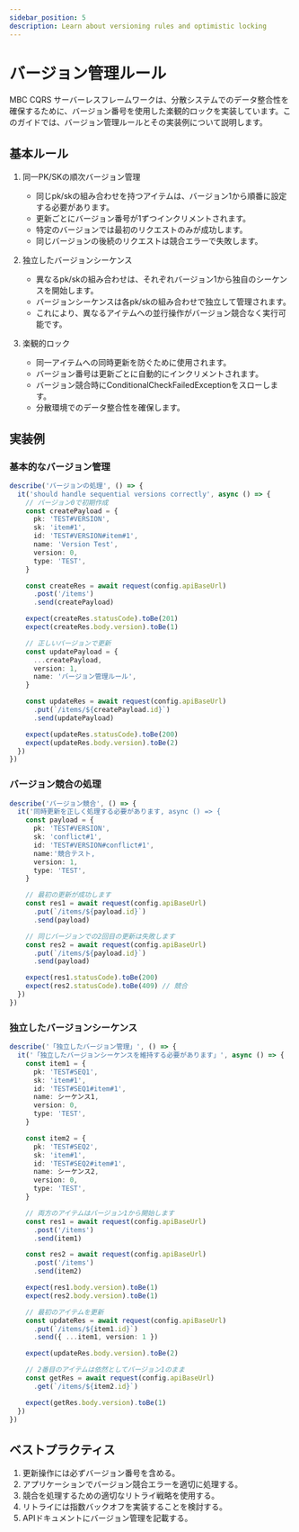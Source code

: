 ```yaml
---
sidebar_position: 5
description: Learn about versioning rules and optimistic locking
---
```


# バージョン管理ルール

MBC CQRS サーバーレスフレームワークは、分散システムでのデータ整合性を確保するために、バージョン番号を使用した楽観的ロックを実装しています。このガイドでは、バージョン管理ルールとその実装例について説明します。

## 基本ルール

1. 同一PK/SKの順次バージョン管理   
   - 同じpk/skの組み合わせを持つアイテムは、バージョン1から順番に設定する必要があります。
   - 更新ごとにバージョン番号が1ずつインクリメントされます。
   - 特定のバージョンでは最初のリクエストのみが成功します。
   - 同じバージョンの後続のリクエストは競合エラーで失敗します。

2. 独立したバージョンシーケンス
   - 異なるpk/skの組み合わせは、それぞれバージョン1から独自のシーケンスを開始します。
   - バージョンシーケンスは各pk/skの組み合わせで独立して管理されます。
   - これにより、異なるアイテムへの並行操作がバージョン競合なく実行可能です。

3. 楽観的ロック
   - 同一アイテムへの同時更新を防ぐために使用されます。
   - バージョン番号は更新ごとに自動的にインクリメントされます。
   - バージョン競合時にConditionalCheckFailedExceptionをスローします。
   - 分散環境でのデータ整合性を確保します。

## 実装例

### 基本的なバージョン管理

```typescript
describe('バージョンの処理', () => {
  it('should handle sequential versions correctly', async () => {
    // バージョン0で初期作成
    const createPayload = {
      pk: 'TEST#VERSION',
      sk: 'item#1',
      id: 'TEST#VERSION#item#1',
      name: 'Version Test',
      version: 0,
      type: 'TEST',
    }

    const createRes = await request(config.apiBaseUrl)
      .post('/items')
      .send(createPayload)

    expect(createRes.statusCode).toBe(201)
    expect(createRes.body.version).toBe(1)

    // 正しいバージョンで更新
    const updatePayload = {
      ...createPayload,
      version: 1,
      name: 'バージョン管理ルール',
    }

    const updateRes = await request(config.apiBaseUrl)
      .put(`/items/${createPayload.id}`)
      .send(updatePayload)

    expect(updateRes.statusCode).toBe(200)
    expect(updateRes.body.version).toBe(2)
  })
})
```

### バージョン競合の処理

```typescript
describe('バージョン競合', () => {
  it('同時更新を正しく処理する必要があります, async () => {
    const payload = {
      pk: 'TEST#VERSION',
      sk: 'conflict#1',
      id: 'TEST#VERSION#conflict#1',
      name:'競合テスト,
      version: 1,
      type: 'TEST',
    }

    // 最初の更新が成功します
    const res1 = await request(config.apiBaseUrl)
      .put(`/items/${payload.id}`)
      .send(payload)

    // 同じバージョンでの2回目の更新は失敗します
    const res2 = await request(config.apiBaseUrl)
      .put(`/items/${payload.id}`)
      .send(payload)

    expect(res1.statusCode).toBe(200)
    expect(res2.statusCode).toBe(409) // 競合
  })
})
```

### 独立したバージョンシーケンス

```typescript
describe('「独立したバージョン管理」', () => {
  it('「独立したバージョンシーケンスを維持する必要があります」', async () => {
    const item1 = {
      pk: 'TEST#SEQ1',
      sk: 'item#1',
      id: 'TEST#SEQ1#item#1',
      name: シーケンス1,
      version: 0,
      type: 'TEST',
    }

    const item2 = {
      pk: 'TEST#SEQ2',
      sk: 'item#1',
      id: 'TEST#SEQ2#item#1',
      name: シーケンス2,
      version: 0,
      type: 'TEST',
    }

    // 両方のアイテムはバージョン1から開始します
    const res1 = await request(config.apiBaseUrl)
      .post('/items')
      .send(item1)

    const res2 = await request(config.apiBaseUrl)
      .post('/items')
      .send(item2)

    expect(res1.body.version).toBe(1)
    expect(res2.body.version).toBe(1)

    // 最初のアイテムを更新
    const updateRes = await request(config.apiBaseUrl)
      .put(`/items/${item1.id}`)
      .send({ ...item1, version: 1 })

    expect(updateRes.body.version).toBe(2)

    // 2番目のアイテムは依然としてバージョン1のまま
    const getRes = await request(config.apiBaseUrl)
      .get(`/items/${item2.id}`)

    expect(getRes.body.version).toBe(1)
  })
})
```

## ベストプラクティス

1. 更新操作には必ずバージョン番号を含める。
2. アプリケーションでバージョン競合エラーを適切に処理する。
3. 競合を処理するための適切なリトライ戦略を使用する。
4. リトライには指数バックオフを実装することを検討する。
5. APIドキュメントにバージョン管理を記載する。
